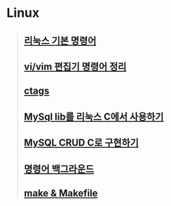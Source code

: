 # Linux 

> ## [리눅스 기본 명령어](https://github.com/nohkihyeon/TIL/blob/main/Linux/01_basic_command.md)
> ## [vi/vim 편집기 명령어 정리](https://github.com/nohkihyeon/TIL/blob/main/Linux/02_vi_vim_command.md)
> ## [ctags](https://github.com/nohkihyeon/TIL/blob/main/Linux/03_ctags.md)
> ## [MySql lib를 리눅스 C에서 사용하기](https://github.com/nohkihyeon/TIL/blob/main/Linux/04_vi_mysql.md)
> ## [MySQL CRUD C로 구현하기](https://github.com/nohkihyeon/TIL/blob/main/Linux/05_mysql_database.md)
> ## [명령어 백그라운드](https://github.com/nohkihyeon/TIL/blob/main/Linux/background.md)
> ## [make & Makefile](https://github.com/nohkihyeon/TIL/blob/main/Linux/whyMake.md)

